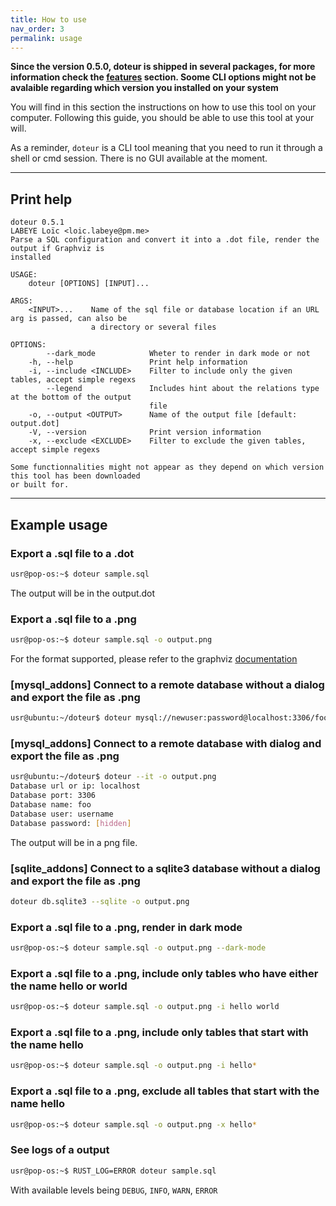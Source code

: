 ```yaml
---
title: How to use
nav_order: 3
permalink: usage
---
```


**Since the version 0.5.0, doteur is shipped in several packages, for more information check the [features](features) section. Soome CLI options might not be avalaible regarding which version you installed on your system**

You will find in this section the instructions on how to use this tool on your computer. Following this guide, you should be able to use this tool at your will.

As a reminder, `doteur` is a CLI tool meaning that you need to run it through a shell or cmd session. There is no GUI available at the moment.

---

## Print help

```
doteur 0.5.1
LABEYE Loïc <loic.labeye@pm.me>
Parse a SQL configuration and convert it into a .dot file, render the output if Graphviz is
installed

USAGE:
    doteur [OPTIONS] [INPUT]...

ARGS:
    <INPUT>...    Name of the sql file or database location if an URL arg is passed, can also be
                  a directory or several files

OPTIONS:
        --dark_mode            Wheter to render in dark mode or not
    -h, --help                 Print help information
    -i, --include <INCLUDE>    Filter to include only the given tables, accept simple regexs
        --legend               Includes hint about the relations type at the bottom of the output
                               file
    -o, --output <OUTPUT>      Name of the output file [default: output.dot]
    -V, --version              Print version information
    -x, --exclude <EXCLUDE>    Filter to exclude the given tables, accept simple regexs

Some functionnalities might not appear as they depend on which version this tool has been downloaded
or built for.

```
---

## Example usage

### Export a .sql file to a .dot

```bash
usr@pop-os:~$ doteur sample.sql
```

The output will be in the output.dot

### Export a .sql file to a .png

```bash
usr@pop-os:~$ doteur sample.sql -o output.png
```

For the format supported, please refer to the graphviz [documentation](https://graphviz.org/doc/info/output.html)

### [mysql_addons] Connect to a remote database without a dialog and export the file as .png

```bash
usr@ubuntu:~/doteur$ doteur mysql://newuser:password@localhost:3306/foo --url -o output.png
```

### [mysql_addons] Connect to a remote database with dialog and export the file as .png

```bash
usr@ubuntu:~/doteur$ doteur --it -o output.png
Database url or ip: localhost
Database port: 3306
Database name: foo
Database user: username
Database password: [hidden]
```

The output will be in a png file.

### [sqlite_addons] Connect to a sqlite3 database without a dialog and export the file as .png

```bash
doteur db.sqlite3 --sqlite -o output.png
```
### Export a .sql file to a .png, render in dark mode

```bash
usr@pop-os:~$ doteur sample.sql -o output.png --dark-mode
```

### Export a .sql file to a .png, include only tables who have either the name hello or world

```bash
usr@pop-os:~$ doteur sample.sql -o output.png -i hello world
```

### Export a .sql file to a .png, include only tables that start with the name hello

```bash
usr@pop-os:~$ doteur sample.sql -o output.png -i hello*
```

### Export a .sql file to a .png, exclude all tables that start with the name hello

```bash
usr@pop-os:~$ doteur sample.sql -o output.png -x hello*
```

### See logs of a output

```bash
usr@pop-os:~$ RUST_LOG=ERROR doteur sample.sql
```

With available levels being `DEBUG`, `INFO`, `WARN`, `ERROR`

